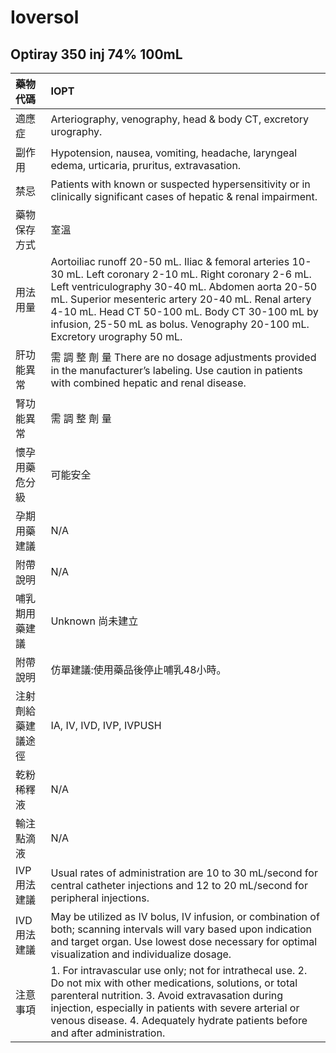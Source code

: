 # Ioversol

## Optiray 350 inj 74% 100mL

| 藥物代碼 | IOPT |
| :--- | :--- |
| 適應症 | Arteriography, venography, head & body CT, excretory urography. |
| 副作用 | Hypotension, nausea, vomiting, headache, laryngeal edema, urticaria, pruritus, extravasation. |
| 禁忌 | Patients with known or suspected hypersensitivity or in clinically significant cases of hepatic & renal impairment. |
| 藥物保存方式 | 室溫 |
| 用法用量 | Aortoiliac runoff 20-50 mL. Iliac & femoral arteries 10-30 mL. Left coronary 2-10 mL. Right coronary 2-6 mL. Left ventriculography 30-40 mL. Abdomen aorta 20-50 mL. Superior mesenteric artery 20-40 mL. Renal artery 4-10 mL. Head CT 50-100 mL. Body CT 30-100 mL by infusion, 25-50 mL as bolus. Venography 20-100 mL. Excretory urography 50 mL. |
| 肝功能異常 | 需 調 整 劑 量  There are no dosage adjustments provided in the manufacturer’s labeling. Use caution in patients with combined hepatic and renal disease. |
| 腎功能異常 | 需 調 整 劑 量 |
| 懷孕用藥危分級 | 可能安全 |
| 孕期用藥建議 | N/A |
| 附帶說明 | N/A |
| 哺乳期用藥建議 | Unknown 尚未建立 |
| 附帶說明 | 仿單建議:使用藥品後停止哺乳48小時。 |
| 注射劑給藥建議途徑 | IA, IV, IVD, IVP, IVPUSH |
| 乾粉稀釋液 | N/A |
| 輸注點滴液 | N/A |
| IVP 用法建議 | Usual rates of administration are 10 to 30 mL/second for central catheter injections and 12 to 20 mL/second for peripheral injections. |
| IVD 用法建議 | May be utilized as IV bolus, IV infusion, or combination of both; scanning intervals will vary based upon indication and target organ. Use lowest dose necessary for optimal visualization and individualize dosage. |
| 注意事項 | 1. For intravascular use only; not for intrathecal use. 2. Do not mix with other medications, solutions, or total parenteral nutrition. 3. Avoid extravasation during injection, especially in patients with severe arterial or venous disease. 4. Adequately hydrate patients before and after administration. |

